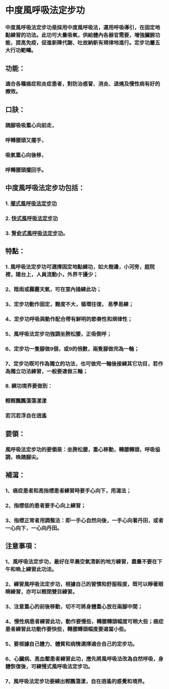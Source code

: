 # 中度風呼吸法定步功  

### 中度風呼吸法定步功是採用中度風呼吸法，運用呼吸導引，在固定地點練習的功法。此功可大量吸氧，供給體內各器官需要，增強臟腑功能，提高免疫，促進新陳代謝、吐故納新有規律地進行。定步功屬五大行功範疇。

## 功能：

### 適合各種癌症和炎症患者，對防治感冒、消炎、退燒及慢性病有好的療效。

## 口訣：

### 蹺腳吸吸重心向前走，
### 呼轉腰頭又擺手，
### 吸氣重心向後移，
### 呼轉腰頭擺回手。

## 中度風呼吸法定步功包括：

### 1. [擺式風呼吸法定步功](/定步1.md)
### 2. [快式風呼吸法定步功](/定步2.md)
### 3. [腎俞式風呼吸法定步功](/定步3.md)。

## 特點：

### 1. 風呼吸法定步功可選擇固定地點練功，如大樹邊，小河旁，庭院裡，陽台上，人員流動小，外界干擾少；
### 2、陰雨或霧霾天氣，可在室內操練此功；
### 3、定步功動作固定，難度不大，循環往復， 易學易練；
### 4、定步功呼吸與動作配合帶有鮮明的節奏性和規律性；
### 5、風呼吸法定步功強調坐胯松腰，正吸側呼；
### 6、定步功一隻腳做9個，或9的倍數，兩隻腳做完為一輪；
### 7、定步功既可作為獨立的功法，也可做完一輪後接練其它功目，若作為獨立功法練習，一般要連做三輪； 
### 8. 練功境界要做到：
### 輕輕飄飄蕩蕩漾漾
### 若沉若浮自在逍遙

## 要領：

### 風呼吸法定步功的要領是：坐胯松腰，重心移動，轉腰轉頭，呼吸協調，晚蹺腳尖。

## 補瀉：

### 1、癌症患者和高指標患者練習時要手心向下，用瀉法；
### 2、指標低的患者要手心向上練習；
### 3、指標正常者用調整法：即一手心自然向後，一手心向著丹田，或者一心向下，一心向丹田。

## 注意事項：

### 1、風呼吸法定步功，最好在早晨空氣清新的地方練習，盡量不要在下午和晚上練習此功法。
### 2、練習風呼吸法定步功，根據自己的習慣和舒服程度，既可以睜著眼睛練習，亦可以輕閉雙目練習。
### 3、注意重心的前後移動，切不可將身體重心放在兩腳中間；
### 4、慢性病患者練習此功，動作要慢些，轉腰轉頭幅度可稍大些；癌症患者練習此功動作要快些，轉腰轉頭幅度要適當小些。
### 5、要根據自己體力、體質和病情選擇適合自己的定步功。
### 6、心臟病、高血壓患者練習此功，應先將風呼吸法改為自然呼吸，身體恢復後，可練慢式風呼吸法定步功。
### 7、風呼吸法定步功要練出輕飄蕩漾，自在逍遙的感覺和境界。




